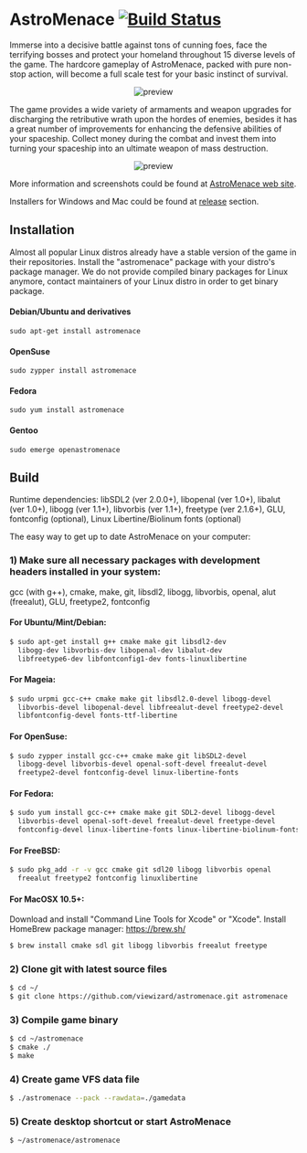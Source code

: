 # AstroMenace  [![Build Status](https://travis-ci.org/viewizard/astromenace.svg?branch=master)](https://travis-ci.org/viewizard/astromenace)

Immerse into a decisive battle against tons of cunning foes, face the terrifying bosses and protect your homeland throughout 15 diverse levels of the game. The hardcore gameplay of AstroMenace, packed with pure non-stop action, will become a full scale test for your basic instinct of survival.

<p align="center">
  <img src="https://raw.githubusercontent.com/viewizard/astromenace/master/share/preview1.png" alt="preview"/>
</p>

The game provides a wide variety of armaments and weapon upgrades for discharging the retributive wrath upon the hordes of enemies, besides it has a great number of improvements for enhancing the defensive abilities of your spaceship. Collect money during the combat and invest them into turning your spaceship into an ultimate weapon of mass destruction.

<p align="center">
  <img src="https://raw.githubusercontent.com/viewizard/astromenace/master/share/preview2.png" alt="preview"/>
</p>

More information and screenshots could be found at [AstroMenace web site](http://www.viewizard.com/).

Installers for Windows and Mac could be found at [release](https://github.com/viewizard/astromenace/releases) section.

## Installation

Almost all popular Linux distros already have a stable version of the game in their repositories. Install the "astromenace" package with your distro's package manager. We do not provide compiled binary packages for Linux anymore, contact maintainers of your Linux distro in order to get binary package.

#### Debian/Ubuntu and derivatives
```
sudo apt-get install astromenace
```

#### OpenSuse
```
sudo zypper install astromenace
```

#### Fedora
```
sudo yum install astromenace
```

#### Gentoo
```
sudo emerge openastromenace
```

## Build

Runtime dependencies:
libSDL2 (ver 2.0.0+), libopenal (ver 1.0+), libalut (ver 1.0+), libogg (ver 1.1+), libvorbis (ver 1.1+), freetype (ver 2.1.6+), GLU, fontconfig (optional), Linux Libertine/Biolinum fonts (optional)


The easy way to get up to date AstroMenace on your computer:

### 1) Make sure all necessary packages with development headers installed in your system: 

   gcc (with g++), cmake, make, git, libsdl2, libogg, libvorbis, openal, 
   alut (freealut), GLU, freetype2, fontconfig

#### For Ubuntu/Mint/Debian:
```bash
$ sudo apt-get install g++ cmake make git libsdl2-dev
  libogg-dev libvorbis-dev libopenal-dev libalut-dev
  libfreetype6-dev libfontconfig1-dev fonts-linuxlibertine
```

#### For Mageia:
```bash
$ sudo urpmi gcc-c++ cmake make git libsdl2.0-devel libogg-devel
  libvorbis-devel libopenal-devel libfreealut-devel freetype2-devel
  libfontconfig-devel fonts-ttf-libertine
```

#### For OpenSuse:
```bash
$ sudo zypper install gcc-c++ cmake make git libSDL2-devel
  libogg-devel libvorbis-devel openal-soft-devel freealut-devel
  freetype2-devel fontconfig-devel linux-libertine-fonts
```

#### For Fedora:
```bash
$ sudo yum install gcc-c++ cmake make git SDL2-devel libogg-devel
  libvorbis-devel openal-soft-devel freealut-devel freetype-devel
  fontconfig-devel linux-libertine-fonts linux-libertine-biolinum-fonts
```

#### For FreeBSD:
```bash
$ sudo pkg_add -r -v gcc cmake git sdl20 libogg libvorbis openal
  freealut freetype2 fontconfig linuxlibertine
```

#### For MacOSX 10.5+:
Download and install "Command Line Tools for Xcode" or "Xcode".
Install HomeBrew package manager: https://brew.sh/
```bash
$ brew install cmake sdl git libogg libvorbis freealut freetype
```

### 2) Clone git with latest source files
```bash
$ cd ~/
$ git clone https://github.com/viewizard/astromenace.git astromenace
```

### 3) Compile game binary
```bash
$ cd ~/astromenace
$ cmake ./
$ make
```

### 4) Create game VFS data file
```bash
$ ./astromenace --pack --rawdata=./gamedata
```

### 5) Create desktop shortcut or start AstroMenace
```bash
$ ~/astromenace/astromenace
```
